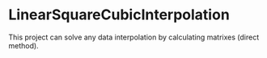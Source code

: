 # LinearSquareCubicInterpolation
This project can solve any data interpolation by calculating matrixes (direct method).
